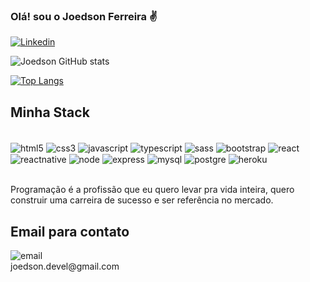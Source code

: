 ### Olá! sou o Joedson Ferreira ✌️

[![Linkedin](https://img.shields.io/badge/LinkedIn-0077B5?style=for-the-badge&logo=linkedin&logoColor=white)](https://www.linkedin.com/in/joedson-ferreira-web-developer/)

![Joedson GitHub stats](https://github-readme-stats.vercel.app/api?username=devjoedson91&show_icons=true&theme=radical)

[![Top Langs](https://github-readme-stats.vercel.app/api/top-langs/?username=devjoedson91&layout=compact)](https://github.com/anuraghazra/github-readme-stats)

## Minha Stack

<div style="display: inline_block"><br />
    <img align="center" alt="html5" src="https://img.shields.io/badge/HTML5-E34F26?style=for-the-badge&logo=html5&logoColor=white" />
    <img align="center" alt="css3" src="https://img.shields.io/badge/CSS3-1572B6?style=for-the-badge&logo=css3&logoColor=white" />
    <img align="center" alt="javascript" src="https://img.shields.io/badge/JavaScript-F7DF1E?style=for-the-badge&logo=javascript&logoColor=black" />
    <img align="center" alt="typescript" src="https://img.shields.io/badge/TypeScript-007ACC?style=for-the-badge&logo=typescript&logoColor=white" />
    <img align="center" alt="sass" src="https://img.shields.io/badge/Sass-CC6699?style=for-the-badge&logo=sass&logoColor=white" />
     <img align="center" alt="bootstrap" src="https://img.shields.io/badge/Bootstrap-563D7C?style=for-the-badge&logo=bootstrap&logoColor=white" />
    <img align="center" alt="react" src="https://img.shields.io/badge/React-20232A?style=for-the-badge&logo=react&logoColor=61DAFB" />
    <img align="center" alt="reactnative" src="https://img.shields.io/badge/React_Native-20232A?style=for-the-badge&logo=react&logoColor=61DAFB" />
    <img align="center" alt="node" src="https://img.shields.io/badge/Node.js-43853D?style=for-the-badge&logo=node.js&logoColor=white" />
     <img align="center" alt="express" src="https://img.shields.io/badge/Express.js-404D59?style=for-the-badge" />
     <img align="center" alt="mysql" src="https://img.shields.io/badge/MySQL-00000F?style=for-the-badge&logo=mysql&logoColor=white" />
     <img align="center" alt="postgre" src="https://img.shields.io/badge/PostgreSQL-316192?style=for-the-badge&logo=postgresql&logoColor=white" />
     <img align="center" alt="heroku" src="https://img.shields.io/badge/Heroku-430098?style=for-the-badge&logo=heroku&logoColor=white" />
</div><br/>

Programação é a profissão que eu quero levar pra vida inteira, quero construir uma carreira de sucesso e ser referência no mercado.

## Email para contato

<div style="display: inline_block">
    <img align="center" alt="email" src="https://img.shields.io/badge/Gmail-D14836?style=for-the-badge&logo=gmail&logoColor=white" /><br />
    joedson.devel@gmail.com
</div>
